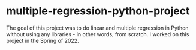 # multiple-regression-python-project
The goal of this project was to do linear and multiple regression in Python without using any libraries - in other words, from scratch. I worked on this project in the Spring of 2022.
